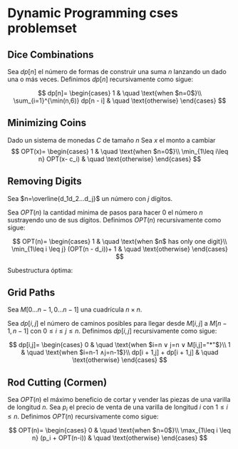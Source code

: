
# Dynamic Programming cses problemset


## Dice Combinations

Sea $dp[n]$ el número de formas de construir una suma $n$ lanzando un dado una o más veces. Definimos $dp[n]$ recursivamente como sigue:

$$
dp[n]= 
\begin{cases}
1 & \quad \text{when $n=0$}\\ 
\sum_{i=1}^{\min(n,6)} dp[n - i] & \quad \text{otherwise}
\end{cases}
$$

## Minimizing Coins
Dado un sistema de monedas $C$ de tamaño $n$
Sea $x$ el monto a cambiar
$$
OPT(x)= 
\begin{cases}
1 & \quad \text{when $n=0$}\\ 
\min_{1\leq i\leq n} OPT(x- c_i) & \quad \text{otherwise}
\end{cases}
$$



## Removing Digits

Sea $n=\overline{d_1d_2...d_j}$ un número con $j$ dígitos.

Sea $OPT(n)$ la cantidad mínima de pasos para hacer 0 el número $n$ sustrayendo uno de sus dígitos. Definimos $OPT(n)$ recursivamente como sigue:

$$
OPT(n)=
\begin{cases}
1 & \quad \text{when $n$ has only one digit}\\ 
\min_{1\leq i \leq j} (OPT(n - d_i))+ 1 & \quad \text{otherwise}
\end{cases}
$$

Subestructura óptima:


## Grid Paths

Sea $M[0…n-1,0…n-1]$  una cuadrícula $n\times n$.

Sea $dp[i,j]$  el número de caminos posibles para llegar desde $M[i,j]$ a $M[n-1,n-1]$ con $0\leq i\leq j \leq n$. Definimos $dp[i,j]$ recursivamente como sigue:

$$
dp[i,j]=
\begin{cases}
0 & \quad \text{when $i=n ∨ j=n ∨ M[i,j]="*"$}\\ 
1 & \quad \text{when $i=n-1 ∧j=n-1$}\\
dp[i + 1,j] + dp[i + 1,j] & \quad \text{otherwise}
\end{cases}
$$

## Rod Cutting (Cormen)

Sea $OPT(n)$ el máximo beneficio de cortar y vender las piezas de una varilla de longitud $n$. Sea $p_i$ el precio de venta de una varilla de longitud $i$ con $1\leq i \leq n$. Definimos $OPT(n)$ recursivamente como sigue:

$$
OPT(n)=
\begin{cases}
0 & \quad \text{when $n=0$}\\ 
\max_{1\leq i \leq n} (p_i + OPT(n-i)) & \quad \text{otherwise}
\end{cases}
$$